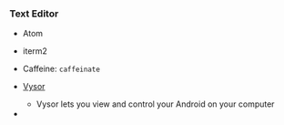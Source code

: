 
### Text Editor
- Atom
- iterm2


- Caffeine: `caffeinate`

- [Vysor](https://chrome.google.com/webstore/detail/vysor/gidgenkbbabolejbgbpnhbimgjbffefm)
  - Vysor lets you view and control your Android on your computer
-